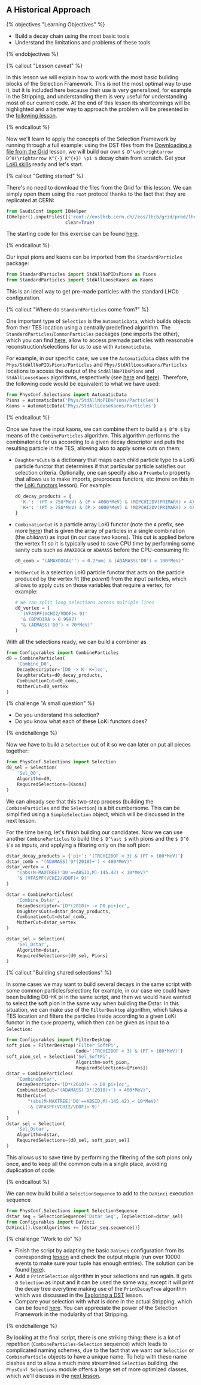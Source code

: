 ## A Historical Approach

{% objectives "Learning Objectives" %}

* Build a decay chain using the most basic tools
* Understand the limitations and problems of these tools

{% endobjectives %} 

{% callout "Lesson caveat" %}

In this lesson we will explain how to work with the most basic building 
blocks of the Selection Framework.
This is not the most optimal way to use it, but it is included here because their use is very generalized, for example in the Stripping, and understanding them is very useful for understanding most of our current code.
At the end of this lesson its shortcomings will be highlighted and a better way to approach the problem will be presented in the [following lesson](building-decays-part2).

{% endcallout %}

Now we'll learn to apply the concepts of the Selection Framework by running through a full example:
using the DST files from the [Downloading a file from the Grid](../first-analysis-steps/files-from-grid.md) lesson, we will build our own `$ D^\ast\rightarrow D^0(\rightarrow K^{-} K^{+}) \pi $` decay chain from scratch.
Get your [LoKi skills](../first-analysis-steps/loki-functors.md) ready and let's start.

{% callout "Getting started" %}

There's no need to download the files from the Grid for this lesson.
We can simply open them using the `root` protocol thanks to the fact that they are replicated at CERN:

```python
from GaudiConf import IOHelper
IOHelper().inputFiles([('root://eoslhcb.cern.ch//eos/lhcb/grid/prod/lhcb/MC/2016/ALLSTREAMS.DST/00062514/0000/00062514_00000008_7.AllStreams.dst')],
                      clear=True)
```

The starting code for this exercise can be found [here](code/building-decays/00.start.py).

{% endcallout %}

Our input pions and kaons can be imported from the `StandardParticles` package:

```python
from StandardParticles import StdAllNoPIDsPions as Pions
from StandardParticles import StdAllLooseKaons as Kaons
```

This is an ideal way to get pre-made particles with the standard LHCb configuration.

{% callout "Where do `StandardParticles` come from?" %}

One important type of `Selection` is the `AutomaticData`, which builds objects from their TES location using a centrally predefined algorithm.
The `StandardParticles`/`CommonParticles` packages (one imports the other), which you can find [here](https://gitlab.cern.ch/lhcb/Phys/tree/master/Phys/CommonParticles), allow to access premade particles with reasonable reconstruction/selections for us to use with `AutomaticData`.

For example, in our specific case, we use the `AutomaticData` class with the `Phys/StdAllNoPIDsPions/Particles` and `Phys/StdAllLooseKaons/Particles` locations to access the output of the `StdAllNoPIDsPions` and `StdAllLooseKaons` algorithms, respectively (see [here](https://gitlab.cern.ch/lhcb/Phys/blob/master/Phys/CommonParticles/python/CommonParticles/StdAllNoPIDsPions.py) and [here](https://gitlab.cern.ch/lhcb/Phys/blob/master/Phys/CommonParticles/python/CommonParticles/StdAllLooseKaons.py)).
Therefore, the following code would be equivalent to what we have used:
```python
from PhysConf.Selections import AutomaticData
Pions = AutomaticData('Phys/StdAllNoPIDsPions/Particles')
Kaons = AutomaticData('Phys/StdAllLooseKaons/Particles')
```

{% endcallout %}

Once we have the input kaons, we can combine them to build a `$ D^0 $` by means of the `CombineParticles` algorithm.
This algorithm performs the combinatorics for us according to a given decay descriptor and puts the resulting particle in the TES, allowing also to apply some cuts on them:

 - `DaughtersCuts` is a dictionary that maps each child particle type to a LoKi 
   particle functor that determines if that particular particle satisfies our 
   selection criteria. Optionally, one can specify also a `Preambulo` property 
   that allows us to make imports, preprocess functors, etc (more on this in 
   the [LoKi functors](../first-analysis-steps/loki-functors.md) lesson). 
   For example:

    ```python
    d0_decay_products = {
      'K-': '(PT > 750*MeV) & (P > 4000*MeV) & (MIPCHI2DV(PRIMARY) > 4)',
      'K+': '(PT > 750*MeV) & (P > 4000*MeV) & (MIPCHI2DV(PRIMARY) > 4)'
    }
    ```

 - `CombinationCut` is a particle array LoKi functor (note the `A` prefix, see more [here](https://twiki.cern.ch/twiki/bin/view/LHCb/LoKiHybridFilters#Particle_Array_Functors)) that is given the array of particles in a single combination (the *children*) as input (in our case two kaons). This cut is applied before the vertex fit so it is typically used to save CPU time by performing some sanity cuts such as `AMAXDOCA` or `ADAMASS` before the CPU-consuming fit:
 
    ```python
    d0_comb = "(AMAXDOCA('') < 0.2*mm) & (ADAMASS('D0') < 100*MeV)"
    ```
 
 - `MotherCut` is a selection LoKi particle functor that acts on the particle produced by the vertex fit (the *parent*) from the input particles, which allows to apply cuts on those variables that require a vertex, for example:

    ```python
    # We can split long selections across multiple lines
    d0_vertex = (
      '(VFASPF(VCHI2/VDOF)< 9)'
      '& (BPVDIRA > 0.9997)'
      "& (ADMASS('D0') < 70*MeV)"
    )
    ```
With all the selections ready, we can build a combiner as

```python
from Configurables import CombineParticles
d0 = CombineParticles(
    'Combine_D0',
    DecayDescriptor='[D0 -> K- K+]cc',
    DaughtersCuts=d0_decay_products,
    CombinationCut=d0_comb,
    MotherCut=d0_vertex
)
```

{% challenge "A small question" %}

- Do you understand this selection?
- Do you know what each of these LoKi functors does?

{% endchallenge %}

Now we have to build a `Selection` out of it so we can later on put all pieces together:

```python
from PhysConf.Selections import Selection
d0_sel = Selection(
    'Sel_D0',
    Algorithm=d0,
    RequiredSelections=[Kaons]
)
```

We can already see that this two-step process (building the `CombineParticles` and the `Selection`) is a bit cumbersome.
This can be simplified using a `SimpleSelection` object, which will be discussed in the next lesson.

For the time being, let's finish building our candidates.
Now we can use another `CombineParticles` to build the `$ D^\ast $` with pions and the `$ D^0 $`'s as inputs, and applying a filtering only on the soft pion:

```python
dstar_decay_products = {'pi+': '(TRCHI2DOF < 3) & (PT > 100*MeV)'}
dstar_comb = "(ADAMASS('D*(2010)+') < 400*MeV)"
dstar_vertex = (
    "(abs(M-MAXTREE('D0'==ABSID,M)-145.42) < 10*MeV)"
    '& (VFASPF(VCHI2/VDOF)< 9)'
)

dstar = CombineParticles(
    'Combine_Dstar',
    DecayDescriptor='[D*(2010)+ -> D0 pi+]cc',
    DaughtersCuts=dstar_decay_products,
    CombinationCut=dstar_comb,
    MotherCut=dstar_vertex
)

dstar_sel = Selection(
    'Sel_Dstar',
    Algorithm=dstar,
    RequiredSelections=[d0_sel, Pions]
)
```

{% callout "Building shared selections" %}

In some cases we may want to build several decays in the same script with 
some common particles/selection;
for example, in our case we could have been building D0->K pi in the same script, and then we would have wanted to select the soft pion in the same way when building the Dstar.
In this situation, we can make use of the `FilterDesktop` algorithm, which takes a TES location and filters the particles inside according to a given LoKi functor in the `Code` property, which then can be given as input to a `Selection`:

```python
from Configurables import FilterDesktop
soft_pion = FilterDesktop('Filter_SoftPi',
                          Code='(TRCHI2DOF < 3) & (PT > 100*MeV)')
soft_pion_sel = Selection('Sel_SoftPi',
                          Algorithm=soft_pion,
                          RequiredSelections=[Pions])
dstar = CombineParticles(
    'CombineDstar',
    DecayDescriptor='[D*(2010)+ -> D0 pi+]cc',
    CombinationCut="(ADAMASS('D*(2010)+') < 400*MeV)",
    MotherCut=(
        "(abs(M-MAXTREE('D0'==ABSID,M)-145.42) < 10*MeV)"
        '& (VFASPF(VCHI2/VDOF)< 9)'
    )
)
dstar_sel = Selection(
    'Sel_Dstar',
    Algorithm=dstar,
    RequiredSelections=[d0_sel, soft_pion_sel]
)
```

This allows us to save time by performing the filtering of the soft pions only once, and to keep all the common cuts in a single place, avoiding duplication of code.

{% endcallout %}


We can now build build a `SelectionSequence` to add to the `DaVinci` execution sequence

```python
from PhysConf.Selections import SelectionSequence
dstar_seq = SelectionSequence('Dstar_Seq', TopSelection=dstar_sel)
from Configurables import DaVinci
DaVinci().UserAlgorithms += [dstar_seq.sequence()]
```

{% challenge "Work to do" %}

- Finish the script by adapting the basic `DaVinci` configuration from its 
corresponding 
[lesson](../first-analysis-steps/minimal-dv-job.md) and 
check the output ntuple (run over 10000 events to make sure your tuple has 
enough entries). The solution can be found 
[here](code/building-decays/01.historical.py)).
- Add a `PrintSelection` algorithm in your selections and run again. It gets a 
  `Selection` as input and it can be used the same way, except it will print 
  the decay tree everytime making use of the `PrintDecayTree` algorithm which 
  was discussed in the [Exploring a 
  DST](../first-analysis-steps/interactive-dst.md) lesson.
- Compare your selection with what is done in the actual Stripping, which can be found [here](https://gitlab.cern.ch/lhcb/Stripping/blob/master/Phys/StrippingArchive/python/StrippingArchive/Stripping28/StrippingCharm/StrippingD2hh.py). You can appreciate the power of the Selection Framework in the modularity of that Stripping.

{% endchallenge %}

By looking at the final script, there is one striking thing:
there is a lot of repetition (`CombineParticles`-`Selection` sequence) which leads to complicated naming schemes, due to the fact that we want our `Selection` or `CombineParticle` objects to have a unique name.
To help with these name clashes and to allow a much more streamlined `Selection` building, the `PhysConf.Selections` module offers a large set of more optimized classes, which we'll discuss in the [next lesson](building-decays-part2).

